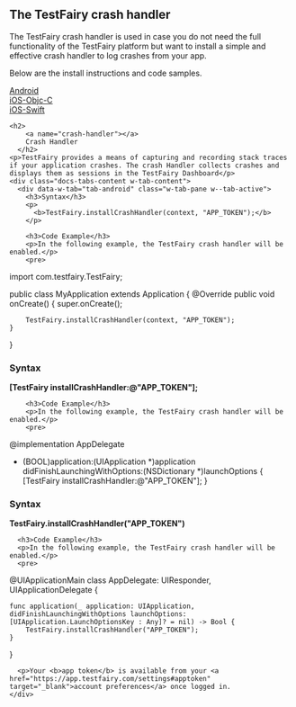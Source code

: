 ## The TestFairy crash handler

The TestFairy crash handler is used in case you do not need the full functionality of the TestFairy platform but want to install a simple and effective crash handler to log crashes from your app.

Below are the install instructions and code samples.


<div data-duration-in="300" data-duration-out="100" class="docs-tabs w-tabs">
    <div class="docs-tabs-menu w-tab-menu" style="flex-wrap: wrap;">
      <a data-w-tab="tab-android" class="docs-tab w-inline-block w-tab-link w--current" style="margin: 2px;" href="#android">
        <div>Android</div>
      </a>
      <a data-w-tab="tab-ios-objc" class="docs-tab w-inline-block w-tab-link" style="margin: 2px;" href="#ios-objc">
        <div>iOS-Objc-C</div>
      </a>
      <a data-w-tab="tab-ios-swift" class="docs-tab w-inline-block w-tab-link" style="margin: 2px;" href="#ios-swift">
        <div>iOS-Swift</div>
      </a>
    </div>

    <h2>
		<a name="crash-handler"></a>
		Crash Handler
	  </h2>
    <p>TestFairy provides a means of capturing and recording stack traces if your application crashes. The crash Handler collects crashes and displays them as sessions in the TestFairy Dashboard</p>
    <div class="docs-tabs-content w-tab-content">
      <div data-w-tab="tab-android" class="w-tab-pane w--tab-active">
        <h3>Syntax</h3>
        <p>
          <b>TestFairy.installCrashHandler(context, "APP_TOKEN");</b>
        </p>

        <h3>Code Example</h3>
        <p>In the following example, the TestFairy crash handler will be enabled.</p>
        <pre>
import com.testfairy.TestFairy;

public class MyApplication extends Application {
	@Override
	public void onCreate() {
		super.onCreate();

		TestFairy.installCrashHandler(context, "APP_TOKEN");
	}
}
	</pre>
      </div>
      <div data-w-tab="tab-ios-objc" class="w-tab-pane">
        <h3>Syntax</h3>
        <p>
          <b>[TestFairy installCrashHandler:@"APP_TOKEN"];</b>
        </p>

        <h3>Code Example</h3>
        <p>In the following example, the TestFairy crash handler will be enabled.</p>
        <pre>
@implementation AppDelegate

- (BOOL)application:(UIApplication *)application didFinishLaunchingWithOptions:(NSDictionary *)launchOptions {
	[TestFairy installCrashHandler:@"APP_TOKEN"];
}
	</pre>
      </div>
      <div data-w-tab="tab-ios-swift" class="w-tab-pane">
        <h3>Syntax</h3>
        <p>
          <b>TestFairy.installCrashHandler("APP_TOKEN")</b>
        </p>

        <h3>Code Example</h3>
        <p>In the following example, the TestFairy crash handler will be enabled.</p>
        <pre>
@UIApplicationMain
class AppDelegate: UIResponder, UIApplicationDelegate {

	func application(_ application: UIApplication, didFinishLaunchingWithOptions launchOptions: [UIApplication.LaunchOptionsKey : Any]? = nil) -> Bool {
		TestFairy.installCrashHandler("APP_TOKEN");
	}

}
	</pre>
      </div>

      <p>Your <b>app token</b> is available from your <a href="https://app.testfairy.com/settings#apptoken" target="_blank">account preferences</a> once logged in.
    </div>
  </div>
